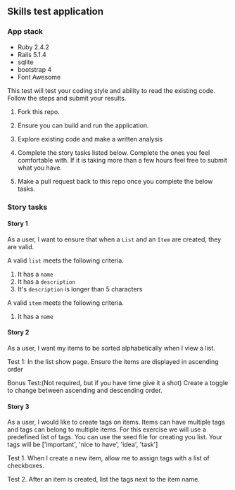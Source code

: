 ## Skills test application

### App stack
* Ruby 2.4.2
* Rails 5.1.4
* sqlite
* bootstrap 4
* Font Awesome

This test will test your coding style and ability to read the existing code. Follow the steps and submit your results.

1. Fork this repo.

2. Ensure you can build and run the application.

3. Explore existing code and make a written analysis

4. Complete the story tasks listed below. Complete the ones you feel comfortable with. If it is taking more than a few hours feel free to submit what you have.

5. Make a pull request back to this repo once you complete the below tasks.


### Story tasks

#### Story 1

As a user, I want to ensure that when a `List` and an `Item` are created, they are valid.

A valid `list` meets the following criteria.

1. It has a `name`
2. It has a `description`
3. It's `description` is longer than 5 characters

A valid `item` meets the following criteria.

1. It has a `name`

#### Story 2

As a user, I want my items to be sorted alphabetically when I view a list.

Test 1: In the list show page. Ensure the items are displayed in ascending order

Bonus Test:(Not required, but if you have time give it a shot) Create a toggle to change between ascending and descending order.

#### Story 3

As a user, I would like to create tags on items. Items can have multiple tags and tags can belong to multiple items. For this exercise we will use a predefined list of tags. You can use the seed file for creating you list. Your tags will be ['important', 'nice to have', 'idea', 'task']

Test 1. When I create a new item, allow me to assign tags with a list of checkboxes.

Test 2. After an item is created, list the tags next to the item name.

